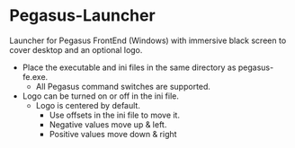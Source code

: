 # Pegasus-Launcher
Launcher for Pegasus FrontEnd (Windows) with immersive black screen to cover desktop and an optional logo.

* Place the executable and ini files in the same directory as pegasus-fe.exe.
  * All Pegasus command switches are supported.
* Logo can be turned on or off in the ini file.
  * Logo is centered by default.
    * Use offsets in the ini file to move it.
    * Negative values move up & left.
    * Positive values move down & right
